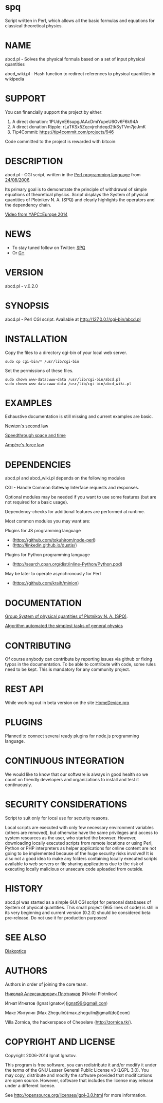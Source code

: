 spq
===

  Script written in Perl, which allows all the basic formulas and equations for classical theoretical physics.
  
# NAME

abcd.pl - Solves the physical formula based on a set of input physical quantities

abcd_wiki.pl - Hash function to redirect references to physical quantities in wikipedia

# SUPPORT

You can financially support the project by either:

1. A direct donation: 1PUdynE6supgJAAcDmiYupeU6Gv6F6k94A
2. A direct donation Ripple: rLaTKSx5Zqcvjrchdeqd2tkSyTVm7jeJmK
3. Tip4Commit: https://tip4commit.com/projects/946

Code committed to the project is rewarded with bitcoin



# DESCRIPTION

abcd.pl - CGI sсript, written in the [Perl programming language](http://www.perl.org/) 
from [24/08/2006](https://groups.google.com/forum/#!topic/ignat/tqxhS3aDSXM).

Its primary goal is to demonstrate the principle of withdrawal of simple 
equations of theoretical physics. Script displays the System of physical quantities 
of Plotnikov N. A. (SPQ) and clearly highlights the operators and the dependency chain.

[Video from YAPC::Europe 2014](https://www.youtube.com/channel/UC7PuZDAIVMyE7mgkZHunXGw) 

# NEWS

* To stay tuned follow on Twitter: [SPQ](http://twitter.com/ignat_99)
* Or [G+](https://plus.google.com/u/0/112645380138653339159/posts)
  
# VERSION

abcd.pl -  v.0.2.0

# SYNOPSIS

abcd.pl - Perl CGI sсript.
Available at http://127.0.0.1/cgi-bin/abcd.pl

# INSTALLATION

Сopy the files to a directory cgi-bin of your local web server.
  
    sudo cp cgi-bin/* /usr/lib/cgi-bin
  
Set the permissions of these files.
  
    sudo chown www-data:www-data /usr/lib/cgi-bin/abcd.pl
    sudo chown www-data:www-data /usr/lib/cgi-bin/abcd_wiki.pl

# EXAMPLES
Exhaustive documentation is still missing and current examples are basic. 

[Newton's second law](http://localhost/cgi-bin/abcd.pl?tpq=F&pq1=m&pq2=E)

[Speed ​​through space and time](http://localhost/cgi-bin/abcd.pl?tpq=v_s&pq1=T&pq2=l1)

[Ampère's force law](http://localhost/cgi-bin/abcd.pl?tpq=F&pq1=B&pq2=I&pq3=l1)

# DEPENDENCIES

abcd.pl and abcd_wiki.pl depends on the following modules
  
CGI - Handle Common Gateway Interface requests and responses.

Optional modules may be needed if you want to use some features (but are not required for a basic usage).

Dependency-checks for additional features are performed at runtime.

Most common modules you may want are:

Plugins for JS programming language
* (https://github.com/tokuhirom/node-perl)
* (http://linkedin.github.io/dustjs/)

Plugins for Python programming language
* (http://search.cpan.org/dist/Inline-Python/Python.pod)

May be later to operate asynchronously for Perl
* (https://github.com/kraih/minion)

# DOCUMENTATION

[Group System of physical quantities of Plotnikov N. A. (SPQ)](https://groups.google.com/forum/#!topic/ignat/tqxhS3aDSXM).

[Algorithm automated the simplest tasks of general physics](http://zornica.tk/ignat99.pdf)

# CONTRIBUTING

Of course anybody can contribute by reporting issues via github or fixing
typos in the documentation. To be able to contribute with code, some rules
need to be kept. This is mandatory for any community project. 

# REST API

While working out in beta version on the site [HomeDevice.pro](http://mc.homedevice.pro/)

# PLUGINS

Planned to connect several ready plugins for node.js programming language.

# CONTINUOUS INTEGRATION

We would like to know that our software is always in good health so we
count on friendly developers and organizations to install and test it
continuously.

# SECURITY CONSIDERATIONS

Script to suit only for local use for security reasons.
  
Local scripts are executed with only few necessary environment variables 
(others are removed), but otherwise have the same privileges and access to 
system resources as the user, who started the browser. However, downloading 
locally executed scripts from remote locations or using Perl, Python or PHP 
interpreters as helper applications for online content are not going to be 
implemented because of the huge security risks involved! It is also not a 
good idea to make any folders containing locally executed scripts available 
to web servers or file sharing applications due to the risk of executing 
locally malicious or unsecure code uploaded from outside. 

# HISTORY

abcd.pl was started as a simple GUI CGI script for personal databases of 
System of physical quantities. This small project (965 lines of code) is 
still in its very beginning and current version (0.2.0) should be considered 
beta pre-release. Do not use it for production purposes! 
   
# SEE ALSO

[Diakoptics](https://en.wikipedia.org/wiki/Diakoptics)

# AUTHORS

Authors in order of joining the core team.

[Николай Александрович Плотников](http://vologda-travel.ru/celebs/plotnikov-nikolay-aleksandrovich.htm) (Nikolai Plotnikov)

Игнат Игнатов (Ignat Ignatov)(ignat99@gmail.con)

Макс Жигулин (Max Zhegulin)(max.zhegulin@gmail(dot)com)

Villa Zornica, the hackerspace of Chepelare (http://zornica.tk/). 

# COPYRIGHT AND LICENSE

Copyright 2006-2014 Ignat Ignatov.

This program is free software, you can redistribute it and/or modify it
under the terms of the GNU Lesser General Public License v3 (LGPL-3.0).
You may copy, distribute and modify the software provided that
modifications are open source. However, software that includes the license
may release under a different license.

See http://opensource.org/licenses/lgpl-3.0.html for more information.

